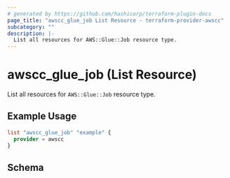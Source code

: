 ```yaml
---
# generated by https://github.com/hashicorp/terraform-plugin-docs
page_title: "awscc_glue_job List Resource - terraform-provider-awscc"
subcategory: ""
description: |-
  List all resources for AWS::Glue::Job resource type.
---
```


# awscc_glue_job (List Resource)

List all resources for `AWS::Glue::Job` resource type.

## Example Usage

```terraform
list "awscc_glue_job" "example" {
  provider = awscc
}
```

<!-- schema generated by tfplugindocs -->
## Schema

